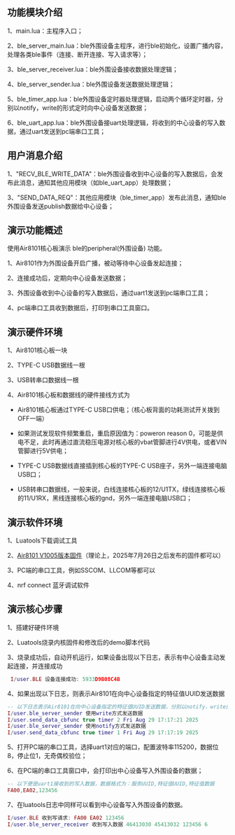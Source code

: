 ## 功能模块介绍

1、main.lua：主程序入口；

2、ble_server_main.lua：ble外围设备主程序，进行ble初始化，设置广播内容，处理各类ble事件（连接、断开连接、写入请求等）；

3、ble_server_receiver.lua：ble外围设备接收数据处理逻辑；

4、ble_server_sender.lua：ble外围设备发送数据处理逻辑；

5、ble_timer_app.lua：ble外围设备定时器处理逻辑，启动两个循环定时器，分别以notify，write的形式定时向中心设备发送数据；

6、ble_uart_app.lua：ble外围设备接uart处理逻辑，将收到的中心设备的写入数据，通过uart发送到pc端串口工具；

## 用户消息介绍

1、"RECV_BLE_WRITE_DATA"：ble外围设备收到中心设备的写入数据后，会发布此消息，通知其他应用模块（如ble_uart_app）处理数据；

3、"SEND_DATA_REQ"：其他应用模块（ble_timer_app）发布此消息，通知ble 外围设备发送publish数据给中心设备；

## 演示功能概述

使用Air8101核心板演示 ble的peripheral(外围设备) 功能。

1、Air8101作为外围设备开启广播，被动等待中心设备发起连接；

2、连接成功后，定期向中心设备发送数据；

3、外围设备收到中心设备的写入数据后，通过uart1发送到pc端串口工具；
   
4、pc端串口工具收到数据后，打印到串口工具窗口。

## 演示硬件环境

1、Air8101核心板一块

2、TYPE-C USB数据线一根

3、USB转串口数据线一根

4、Air8101核心板和数据线的硬件接线方式为

- Air8101核心板通过TYPE-C USB口供电；（核心板背面的功耗测试开关拨到OFF一端）

- 如果测试发现软件频繁重启，重启原因值为：poweron reason 0，可能是供电不足，此时再通过直流稳压电源对核心板的vbat管脚进行4V供电，或者VIN管脚进行5V供电；

- TYPE-C USB数据线直接插到核心板的TYPE-C USB座子，另外一端连接电脑USB口；

- USB转串口数据线，一般来说，白线连接核心板的12/U1TX，绿线连接核心板的11/U1RX，黑线连接核心板的gnd，另外一端连接电脑USB口；

## 演示软件环境

1、Luatools下载调试工具

2、[Air8101 V1005版本固件](https://docs.openluat.com/air8101/luatos/firmware/)（理论上，2025年7月26日之后发布的固件都可以）

3、PC端的串口工具，例如SSCOM、LLCOM等都可以

4、nrf connect 蓝牙调试软件

## 演示核心步骤

1、搭建好硬件环境

2、Luatools烧录内核固件和修改后的demo脚本代码

3、烧录成功后，自动开机运行，如果设备出现以下日志，表示有中心设备主动发起连接，并连接成功

```lua
 I/user.BLE 设备连接成功: 5933D9B08C4B
```
4、如果出现以下日志，则表示Air8101在向中心设备指定的特征值UUID发送数据

```lua
-- 以下日志表示Air8101在向中心设备指定的特征值UUID发送数据，分别以notify，write的方式发送
I/user.ble_server_sender 使用write方式发送数据
I/user.send_data_cbfunc true timer 2 Fri Aug 29 17:17:21 2025
I/user.ble_server_sender 使用notify方式发送数据
I/user.send_data_cbfunc true timer 1 Fri Aug 29 17:17:19 2025
```
5、打开PC端的串口工具，选择uart1对应的端口，配置波特率115200，数据位8，停止位1，无奇偶校验位；

6、在PC端的串口工具窗口中，会打印出中心设备写入外围设备的数据；

```lua
-- 以下便是uart1接收到的写入数据，数据格式为：服务UUID,特征值UUID,特征值数据
FA00,EA02,123456
```
7、在luatools日志中同样可以看到中心设备写入外围设备的数据。

```lua
I/user.BLE 收到写请求: FA00 EA02 123456
I/user.ble_server_receiver 收到写入数据 46413030 45413032 123456 6
```
